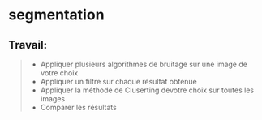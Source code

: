 # segmentation

## Travail:
> * Appliquer plusieurs algorithmes de bruitage sur une image de votre choix
> * Appliquer un filtre sur chaque résultat obtenue
> * Appliquer la méthode de Cluserting devotre choix sur toutes les images 
> * Comparer les résultats 
